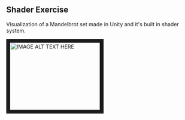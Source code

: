 ## Shader Exercise

Visualization of a Mandelbrot set made in Unity and it's built in shader system.

<a href="http://www.youtube.com/watch?feature=player_embedded&v=YOUTUBE_VIDEO_ID_HERE
" target="_blank"><img src="http://img.youtube.com/vi/BpGTUuRaoEM/0.jpg" 
alt="IMAGE ALT TEXT HERE" width="240" height="180" border="10" /></a>

